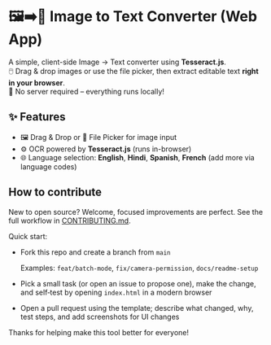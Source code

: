 # 🖼️➡️📝 Image to Text Converter (Web App)  
 
A simple, client-side Image → Text converter using **Tesseract.js**.   
🖱️ Drag & drop images or use the file picker, then extract editable text **right in your browser**.  
🚫 No server required – everything runs locally! 
 
## ✨ Features 
- 🖼️ Drag & Drop or 📂 File Picker for image input  
- ⚙️ OCR powered by **Tesseract.js** (runs in-browser)  
- 🌐 Language selection: **English**, **Hindi**, **Spanish**, **French** (add more via language codes)  


## How to contribute  

New to open source?
 Welcome, focused improvements are perfect. 
 See the full workflow in [CONTRIBUTING.md](./CONTRIBUTING.md).

Quick start:
- Fork this repo and create a branch from `main`  

  Examples: `feat/batch-mode`, `fix/camera-permission`, `docs/readme-setup`

- Pick a small task (or open an issue to propose one), make the change, and self‑test by opening `index.html` in a modern browser
- Open a pull request using the template; describe what changed, why, test steps, and add screenshots for UI changes

Thanks for helping make this tool better for everyone!
